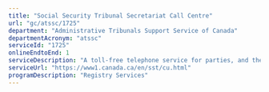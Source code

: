 ```yaml
---
title: "Social Security Tribunal Secretariat Call Centre"
url: "gc/atssc/1725"
department: "Administrative Tribunals Support Service of Canada"
departmentAcronym: "atssc"
serviceId: "1725"
onlineEndtoEnd: 1
serviceDescription: "A toll-free telephone service for parties, and the general public, to obtain general information and answers to specific questions about active appeals."
serviceUrl: "https://www1.canada.ca/en/sst/cu.html"
programDescription: "Registry Services"
---
```

